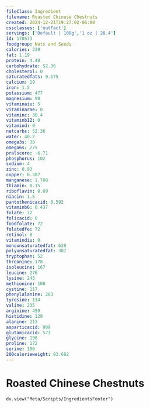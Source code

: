 ```yaml
---
fileClass: Ingredient
filename: Roasted Chinese Chestnuts
created: 2024-12-21T19:27:02-06:00
cssclasses: ['nutFact']
servings: ['Default | 100g','1 oz | 28.4']
id: 170573
foodgroup: Nuts and Seeds
calories: 239
fat: 1.19
protein: 4.48
carbohydrate: 52.36
cholesterol: 0
saturatedfats: 0.175
calcium: 19
iron: 1.5
potassium: 477
magnesium: 90
vitaminaiu: 5
vitaminarae: 0
vitaminc: 38.4
vitaminb12: 0
vitamind: 0
netcarbs: 52.36
water: 40.2
omega3s: 30
omega6s: 275
pralscore: -6.71
phosphorus: 102
sodium: 4
zinc: 0.93
copper: 0.387
manganese: 1.708
thiamin: 0.15
riboflavin: 0.09
niacin: 1.5
pantothenicacid: 0.592
vitaminb6: 0.437
folate: 72
folicacid: 0
foodfolate: 72
folatedfe: 72
retinol: 0
vitamindiu: 0
monounsaturatedfat: 620
polyunsaturatedfat: 307
tryptophan: 52
threonine: 178
isoleucine: 167
leucine: 276
lysine: 243
methionine: 108
cystine: 117
phenylalanine: 203
tyrosine: 134
valine: 235
arginine: 459
histidine: 129
alanine: 213
asparticacid: 909
glutamicacid: 573
glycine: 196
proline: 172
serine: 196
200calorieweight: 83.682
---
```


# Roasted Chinese Chestnuts

```dataviewjs
dv.view("Meta/Scripts/IngredientsFooter")
```